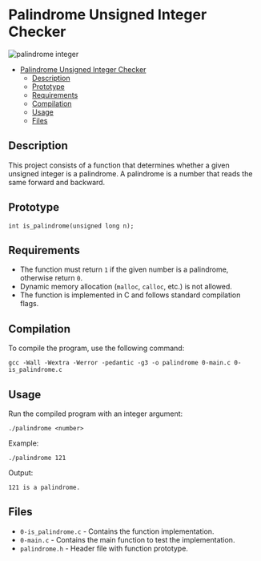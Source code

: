 # Palindrome Unsigned Integer Checker

![palindrome integer](https://i.imgur.com/hKghVQC.png)

- [Palindrome Unsigned Integer Checker](#palindrome-unsigned-integer-checker)
  - [Description](#description)
  - [Prototype](#prototype)
  - [Requirements](#requirements)
  - [Compilation](#compilation)
  - [Usage](#usage)
  - [Files](#files)

## Description
This project consists of a function that determines whether a given unsigned integer is a palindrome. A palindrome is a number that reads the same forward and backward.

## Prototype
```
int is_palindrome(unsigned long n);
```

## Requirements
- The function must return `1` if the given number is a palindrome, otherwise return `0`.
- Dynamic memory allocation (`malloc`, `calloc`, etc.) is not allowed.
- The function is implemented in C and follows standard compilation flags.

## Compilation
To compile the program, use the following command:
```
gcc -Wall -Wextra -Werror -pedantic -g3 -o palindrome 0-main.c 0-is_palindrome.c
```

## Usage
Run the compiled program with an integer argument:
```
./palindrome <number>
```
Example:
```
./palindrome 121
```
Output:
```
121 is a palindrome.
```

## Files
- `0-is_palindrome.c` - Contains the function implementation.
- `0-main.c` - Contains the main function to test the implementation.
- `palindrome.h` - Header file with function prototype.
